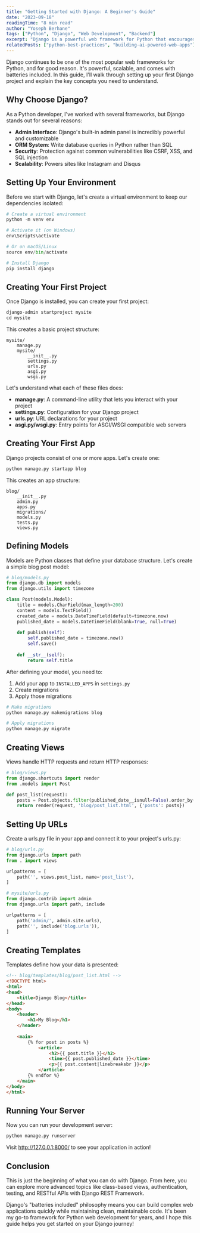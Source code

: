 ```yaml
---
title: "Getting Started with Django: A Beginner's Guide"
date: "2023-09-18"
readingTime: "8 min read"
author: "Yoseph Berhane"
tags: ["Python", "Django", "Web Development", "Backend"]
excerpt: "Django is a powerful web framework for Python that encourages rapid development and clean, pragmatic design. Learn how to start building web applications with Django in this beginner's guide."
relatedPosts: ["python-best-practices", "building-ai-powered-web-apps"]
---
```


Django continues to be one of the most popular web frameworks for Python, and for good reason. It's powerful, scalable, and comes with batteries included. In this guide, I'll walk through setting up your first Django project and explain the key concepts you need to understand.



## Why Choose Django?

As a Python developer, I've worked with several frameworks, but Django stands out for several reasons:

- **Admin Interface**: Django's built-in admin panel is incredibly powerful and customizable
- **ORM System**: Write database queries in Python rather than SQL
- **Security**: Protection against common vulnerabilities like CSRF, XSS, and SQL injection
- **Scalability**: Powers sites like Instagram and Disqus



## Setting Up Your Environment

Before we start with Django, let's create a virtual environment to keep our dependencies isolated:



```python
# Create a virtual environment
python -m venv env

# Activate it (on Windows)
env\Scripts\activate

# Or on macOS/Linux
source env/bin/activate

# Install Django
pip install django
```



## Creating Your First Project

Once Django is installed, you can create your first project:



```python
django-admin startproject mysite
cd mysite
```



This creates a basic project structure:



```
mysite/
    manage.py
    mysite/
        __init__.py
        settings.py
        urls.py
        asgi.py
        wsgi.py
```



Let's understand what each of these files does:

- **manage.py**: A command-line utility that lets you interact with your project
- **settings.py**: Configuration for your Django project
- **urls.py**: URL declarations for your project
- **asgi.py/wsgi.py**: Entry points for ASGI/WSGI compatible web servers



## Creating Your First App

Django projects consist of one or more apps. Let's create one:



```python
python manage.py startapp blog
```



This creates an app structure:



```
blog/
    __init__.py
    admin.py
    apps.py
    migrations/
    models.py
    tests.py
    views.py
```



## Defining Models

Models are Python classes that define your database structure. Let's create a simple blog post model:



```python
# blog/models.py
from django.db import models
from django.utils import timezone

class Post(models.Model):
    title = models.CharField(max_length=200)
    content = models.TextField()
    created_date = models.DateTimeField(default=timezone.now)
    published_date = models.DateTimeField(blank=True, null=True)
    
    def publish(self):
        self.published_date = timezone.now()
        self.save()
    
    def __str__(self):
        return self.title
```



After defining your model, you need to:

1. Add your app to `INSTALLED_APPS` in `settings.py`
2. Create migrations
3. Apply those migrations



```python
# Make migrations
python manage.py makemigrations blog

# Apply migrations
python manage.py migrate
```



## Creating Views

Views handle HTTP requests and return HTTP responses:



```python
# blog/views.py
from django.shortcuts import render
from .models import Post

def post_list(request):
    posts = Post.objects.filter(published_date__isnull=False).order_by('-published_date')
    return render(request, 'blog/post_list.html', {'posts': posts})
```



## Setting Up URLs

Create a urls.py file in your app and connect it to your project's urls.py:



```python
# blog/urls.py
from django.urls import path
from . import views

urlpatterns = [
    path('', views.post_list, name='post_list'),
]
```



```python
# mysite/urls.py
from django.contrib import admin
from django.urls import path, include

urlpatterns = [
    path('admin/', admin.site.urls),
    path('', include('blog.urls')),
]
```



## Creating Templates

Templates define how your data is presented:



```html
<!-- blog/templates/blog/post_list.html -->
<!DOCTYPE html>
<html>
<head>
    <title>Django Blog</title>
</head>
<body>
    <header>
        <h1>My Blog</h1>
    </header>
    
    <main>
        {% for post in posts %}
            <article>
                <h2>{{ post.title }}</h2>
                <time>{{ post.published_date }}</time>
                <p>{{ post.content|linebreaksbr }}</p>
            </article>
        {% endfor %}
    </main>
</body>
</html>
```



## Running Your Server

Now you can run your development server:



```python
python manage.py runserver
```



Visit http://127.0.0.1:8000/ to see your application in action!



## Conclusion

This is just the beginning of what you can do with Django. From here, you can explore more advanced topics like class-based views, authentication, testing, and RESTful APIs with Django REST Framework.

Django's "batteries included" philosophy means you can build complex web applications quickly while maintaining clean, maintainable code. It's been my go-to framework for Python web development for years, and I hope this guide helps you get started on your Django journey!